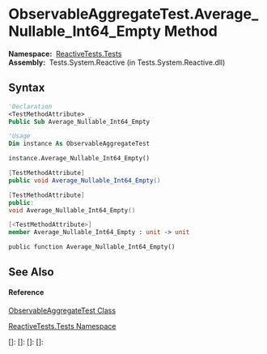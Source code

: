 # ObservableAggregateTest.Average\_Nullable\_Int64\_Empty Method

**Namespace:**  [ReactiveTests.Tests](ReactiveTests.Tests\ReactiveTests.Tests.md)  
**Assembly:**  Tests.System.Reactive (in Tests.System.Reactive.dll)

## Syntax

```vb
'Declaration
<TestMethodAttribute> _
Public Sub Average_Nullable_Int64_Empty
```

```vb
'Usage
Dim instance As ObservableAggregateTest

instance.Average_Nullable_Int64_Empty()
```

```csharp
[TestMethodAttribute]
public void Average_Nullable_Int64_Empty()
```

```c++
[TestMethodAttribute]
public:
void Average_Nullable_Int64_Empty()
```

```fsharp
[<TestMethodAttribute>]
member Average_Nullable_Int64_Empty : unit -> unit 
```

```jscript
public function Average_Nullable_Int64_Empty()
```

## See Also

#### Reference

[ObservableAggregateTest Class](ObservableAggregateTest\ObservableAggregateTest.md)

[ReactiveTests.Tests Namespace](ReactiveTests.Tests\ReactiveTests.Tests.md)

[]: 
[]: 
[]: 
[]: 